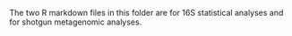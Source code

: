 The two R markdown files in this folder are for 16S statistical analyses and for shotgun metagenomic analyses. 
